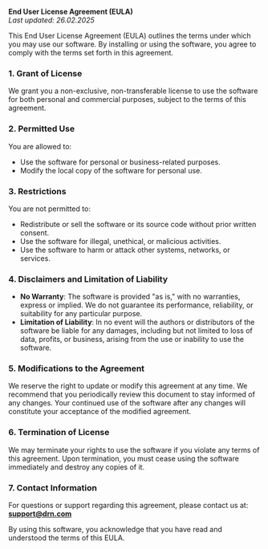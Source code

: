 **End User License Agreement (EULA)**  
_Last updated: 26.02.2025_

This End User License Agreement (EULA) outlines the terms under which you may use our software. By installing or using the software, you agree to comply with the terms set forth in this agreement.

### 1. **Grant of License**
We grant you a non-exclusive, non-transferable license to use the software for both personal and commercial purposes, subject to the terms of this agreement.

### 2. **Permitted Use**
You are allowed to:

- Use the software for personal or business-related purposes.
- Modify the local copy of the software for personal use.

### 3. **Restrictions**
You are not permitted to:

- Redistribute or sell the software or its source code without prior written consent.
- Use the software for illegal, unethical, or malicious activities.
- Use the software to harm or attack other systems, networks, or services.

### 4. **Disclaimers and Limitation of Liability**
- **No Warranty**: The software is provided "as is," with no warranties, express or implied. We do not guarantee its performance, reliability, or suitability for any particular purpose.
- **Limitation of Liability**: In no event will the authors or distributors of the software be liable for any damages, including but not limited to loss of data, profits, or business, arising from the use or inability to use the software.

### 5. **Modifications to the Agreement**
We reserve the right to update or modify this agreement at any time. We recommend that you periodically review this document to stay informed of any changes. Your continued use of the software after any changes will constitute your acceptance of the modified agreement.

### 6. **Termination of License**
We may terminate your rights to use the software if you violate any terms of this agreement. Upon termination, you must cease using the software immediately and destroy any copies of it.

### 7. **Contact Information**
For questions or support regarding this agreement, please contact us at:  
**support@drn.com**

By using this software, you acknowledge that you have read and understood the terms of this EULA.